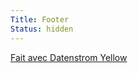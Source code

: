 ```yaml
---
Title: Footer
Status: hidden
---
```

[Fait avec Datenstrom Yellow](https://datenstrom.se/fr/yellow/)
